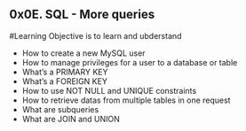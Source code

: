 ## 0x0E. SQL - More queries

#Learning Objective is to learn and ubderstand

* How to create a new MySQL user
* How to manage privileges for a user to a database or table
* What’s a PRIMARY KEY
* What’s a FOREIGN KEY
* How to use NOT NULL and UNIQUE constraints
* How to retrieve datas from multiple tables in one request
* What are subqueries
*  What are JOIN and UNION
